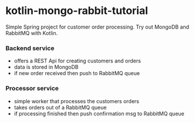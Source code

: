 # kotlin-mongo-rabbit-tutorial
Simple Spring project for customer order processing. Try out MongoDB and RabbitMQ with Kotlin.

### Backend service
- offers a REST Api for creating customers and orders
- data is stored in MongoDB
- if new order received then push to RabbitMQ queue

### Processor service
- simple worker that processes the customers orders
- takes orders out of a RabbitMQ queue
- if processing finished then push confirmation msg to RabbitMQ queue
